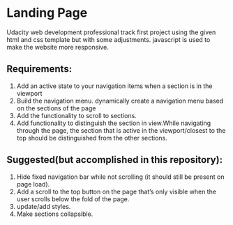 # Landing Page
Udacity web development professional track first project using the given html and css template but with some adjustments.
javascript is used to make the website more responsive.

<h2>Requirements:</h2>
<ol>
  <li>Add an active state to your navigation items when a section is in the viewport</li>
  <li>Build the navigation menu. dynamically create a navigation menu based on the sections of the page</li>
  <li>Add the functionality to scroll to sections.</li>
  <li>Add functionality to distinguish the section in view.While navigating through the page, the section that is active in the viewport/closest to the top should be distinguished from the other sections.</li>
</ol>

<h2>Suggested(but accomplished in this repository):</h2>
<ol>
  <li>Hide fixed navigation bar while not scrolling (it should still be present on page load).</li>
  <li>Add a scroll to the top button on the page that’s only visible when the user scrolls below the fold of the page.</li>
  <li>update/add styles.</li>
  <li>Make sections collapsible.</li>
</ol>

